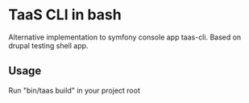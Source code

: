 # TaaS CLI in bash

Alternative implementation to symfony console app taas-cli. Based on drupal testing shell app.

## Usage
Run "bin/taas build" in your project root 
